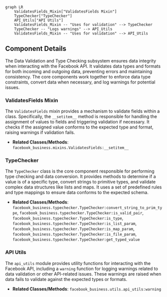 ```mermaid
graph LR
    ValidatesFields_Mixin["ValidatesFields Mixin"]
    TypeChecker["TypeChecker"]
    API_Utils["API Utils"]
    ValidatesFields_Mixin -- "Uses for validation" --> TypeChecker
    TypeChecker -- "Logs warnings" --> API_Utils
    ValidatesFields_Mixin -- "Uses for validation" --> API_Utils
```

## Component Details

The Data Validation and Type Checking subsystem ensures data integrity when interacting with the Facebook API. It validates data types and formats for both incoming and outgoing data, preventing errors and maintaining consistency. The core components work together to enforce data type constraints, convert data when necessary, and log warnings for potential issues.

### ValidatesFields Mixin
The `ValidatesFields` mixin provides a mechanism to validate fields within a class. Specifically, the `__setitem__` method is responsible for handling the assignment of values to fields and triggering validation if necessary. It checks if the assigned value conforms to the expected type and format, raising warnings if validation fails.
- **Related Classes/Methods**: `facebook_business.mixins.ValidatesFields:__setitem__`

### TypeChecker
The `TypeChecker` class is the core component responsible for performing type checking and data conversion. It provides methods to determine if a value is of a specific type, convert strings to primitive types, and validate complex data structures like lists and maps. It uses a set of predefined rules and type mappings to ensure data conforms to the expected schema.
- **Related Classes/Methods**: `facebook_business.typechecker.TypeChecker:convert_string_to_prim_type`, `facebook_business.typechecker.TypeChecker:is_valid_pair`, `facebook_business.typechecker.TypeChecker:is_type`, `facebook_business.typechecker.TypeChecker:is_list_param`, `facebook_business.typechecker.TypeChecker:is_map_param`, `facebook_business.typechecker.TypeChecker:is_file_param`, `facebook_business.typechecker.TypeChecker:get_typed_value`

### API Utils
The `api_utils` module provides utility functions for interacting with the Facebook API, including a `warning` function for logging warnings related to data validation or other API-related issues. These warnings are raised when data fails to validate against the expected types or formats.
- **Related Classes/Methods**: `facebook_business.utils.api_utils:warning`
